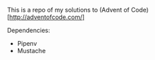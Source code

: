 This is a repo of my solutions to (Advent of Code)[http://adventofcode.com/]

Dependencies:
- Pipenv
- Mustache

